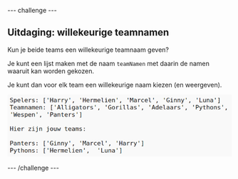 \--- challenge \---

## Uitdaging: willekeurige teamnamen

Kun je beide teams een willekeurige teamnaam geven?

Je kunt een lijst maken met de naam `teamNamen` met daarin de namen waaruit kan worden gekozen.

Je kunt dan voor elk team een ​​willekeurige naam kiezen (en weergeven).

![screenshot](images/team-finished.png)

\--- /challenge \---
